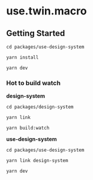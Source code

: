 # use.twin.macro

## Getting Started


```
cd packages/use-design-system

yarn install

yarn dev
```

### Hot to build watch

**design-system**
```
cd packages/design-system

yarn link

yarn build:watch
```


**use-design-system**


```
cd packages/use-design-system

yarn link design-system

yarn dev
```
